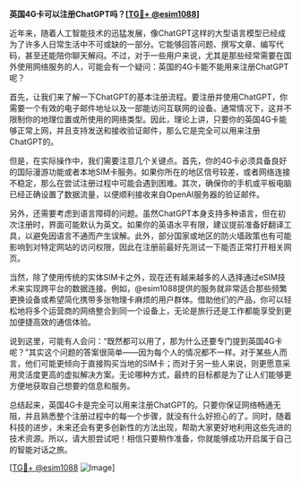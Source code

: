 **英国4G卡可以注册ChatGPT吗？[[TG💪+ @esim1088](https://t.me/s/esim1088)]**

近年来，随着人工智能技术的迅猛发展，像ChatGPT这样的大型语言模型已经成为了许多人日常生活中不可或缺的一部分。它能够回答问题、撰写文章、编写代码，甚至还能陪你聊天解闷。不过，对于一些用户来说，尤其是那些经常需要在国外使用网络服务的人，可能会有一个疑问：英国的4G卡能不能用来注册ChatGPT呢？

首先，让我们来了解一下ChatGPT的基本注册流程。要注册并使用ChatGPT，你需要一个有效的电子邮件地址以及一部能访问互联网的设备。通常情况下，这并不限制你的地理位置或所使用的网络类型。因此，理论上讲，只要你的英国4G卡能够正常上网，并且支持发送和接收验证邮件，那么它是完全可以用来注册ChatGPT的。

但是，在实际操作中，我们需要注意几个关键点。首先，你的4G卡必须具备良好的国际漫游功能或者本地SIM卡服务。如果你所在的地区信号较差，或者网络连接不稳定，那么在尝试注册过程中可能会遇到困难。其次，确保你的手机或平板电脑已经正确设置了数据流量，以便顺利接收来自OpenAI服务器的验证邮件。

另外，还需要考虑到语言障碍的问题。虽然ChatGPT本身支持多种语言，但在初次注册时，界面可能默认为英文。如果你的英语水平有限，建议提前准备好翻译工具，以避免因语言不通而产生误解。此外，部分国家或地区的防火墙政策也有可能影响到对特定网站的访问权限，因此在注册前最好先测试一下能否正常打开相关网页。

当然，除了使用传统的实体SIM卡之外，现在还有越来越多的人选择通过eSIM技术来实现跨平台的数据连接。例如，@esim1088提供的服务就非常适合那些频繁更换设备或希望简化携带多张物理卡麻烦的用户群体。借助他们的产品，你可以轻松地将多个运营商的网络整合到同一个设备上，无论是旅行还是工作都能享受到更加便捷高效的通信体验。

说到这里，可能有人会问：“既然都可以用了，那为什么还要专门提到英国4G卡呢？”其实这个问题的答案很简单——因为每个人的情况都不一样。对于某些人而言，他们可能更倾向于直接购买当地的SIM卡；而对于另一些人来说，则更愿意采用灵活度更高的虚拟解决方案。无论哪种方式，最终的目标都是为了让人们能够更方便地获取自己想要的信息和服务。

总结起来，英国4G卡是完全可以用来注册ChatGPT的。只要你保证网络畅通无阻，并且熟悉整个注册过程中的每一个步骤，就没有什么好担心的了。同时，随着科技的进步，未来还会有更多创新性的方法出现，帮助大家更好地利用这些先进的技术资源。所以，请大胆尝试吧！相信只要稍作准备，你就能够成功开启属于自己的智能对话之旅。

[[TG💪+ @esim1088](https://t.me/s/esim1088) ![Image](https://i.postimg.cc/4NQfJmqS/Snipaste-2025-05-13-00-14-12.png)]